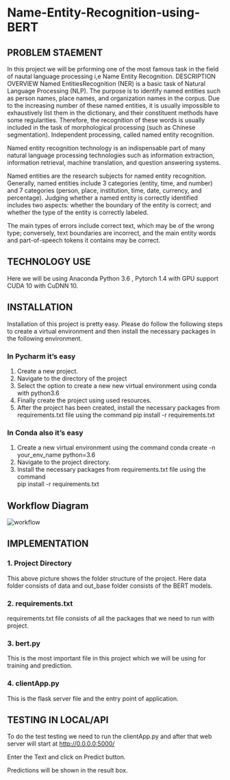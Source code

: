 # Name-Entity-Recognition-using-BERT


## PROBLEM STAEMENT
In this project we will be prforming one of the most famous task in the field of nautal language processing i,e Name Entity Recognition.
DESCRIPTION OVERVIEW
Named EntitiesRecognition (NER) is a basic task of Natural Language Processing (NLP). The purpose is to identify named entities such as person names, place names, and organization names in the corpus. Due to the increasing number of these named entities, it is usually impossible to exhaustively list them in the dictionary, and their constituent methods have some regularities. Therefore, the recognition of these words is usually included in the task of morphological processing (such as Chinese segmentation). Independent processing, called named entity recognition. 

Named entity recognition technology is an indispensable part of many natural language processing technologies such as information extraction, information retrieval, machine translation, and question answering systems.

Named entities are the research subjects for named entity recognition. Generally, named entities include 3 categories (entity, time, and number) and 7 categories (person, place, institution, time, date, currency, and percentage). Judging whether a named entity is correctly identified includes two aspects: whether the boundary of the entity is correct; and whether the type of the entity is correctly labeled. 

The main types of errors include correct text, which may be of the wrong type; conversely, text boundaries are incorrect, and the main entity words and part-of-speech tokens it contains may be correct.


## TECHNOLOGY USE
Here we will be using  Anaconda Python 3.6 , Pytorch 1.4 with GPU support CUDA 10 with CuDNN 10.



## INSTALLATION
 Installation of this project is pretty easy. Please do follow the following steps to create a virtual environment and then install the necessary packages in the following environment.

### In Pycharm it’s easy 

1. Create a new project.
2. Navigate to the directory of the project
3. Select the option to create a new new virtual environment using conda with python3.6
4. Finally create the project using used resources.
5. After the project has been created, install the necessary packages from requirements.txt file using the command pip install -r requirements.txt


### In Conda also it’s easy

1. Create a new virtual environment using the command
    conda create -n your_env_name python=3.6
2. Navigate to the project directory.
3. Install the necessary packages from requirements.txt file using the command         
pip install -r requirements.txt

## Workflow Diagram
![workflow](workflow_dig.jpg)


## IMPLEMENTATION
### 1. Project Directory


This above picture shows the folder structure of the project. Here data folder consists of data and out_base folder consists of the BERT models.

### 2. requirements.txt	


requirements.txt file consists of all the packages that we need to run with project.

### 3. bert.py


This is the most important file in this project which we will be using for training and prediction.


### 4. clientApp.py

This is the flask server file and the entry point of application.


## TESTING IN LOCAL/API
To do the test testing we need to run the clientApp.py and after that web server will start at http://0.0.0.0:5000/


Enter the Text and click on Predict button.


Predictions will be shown in the result box. 

